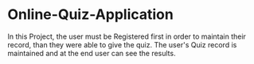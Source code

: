 # Online-Quiz-Application

In this Project, the user must be Registered first in order to maintain their record,
than they were able to give the quiz.
The user's Quiz record is maintained and at the end user can see the results.
